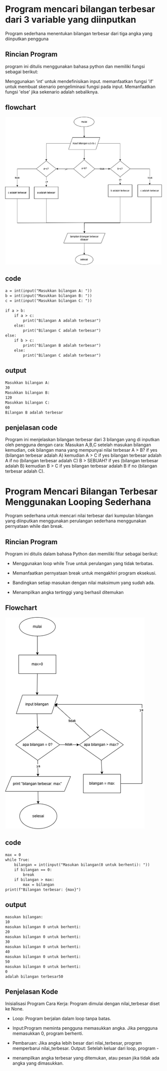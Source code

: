 # Program mencari bilangan terbesar dari 3 variable yang diinputkan
Program sederhana menentukan bilangan terbesar dari tiga angka yang diinputkan pengguna
## Rincian Program
program ini ditulis menggunakan bahasa python dan memiliki fungsi sebagai berikut:

Menggunakan 'int' untuk mendefinisikan input. memanfaatkan fungsi 'if' untuk membuat skenario pengeliminasi fungsi pada input.
Memanfaatkan fungsi 'else' jika sekenario adalah sebaliknya.

## flowchart
![flowchart](bilanganterbesar.jpg)

## code
````
a = int(input("Masukkan bilangan A: "))
b = int(input("Masukkan bilangan B: "))
c = int(input("Masukkan bilangan C: "))

if a > b:
    if a > c:
        print("Bilangan A adalah terbesar")
    else:
        print("Bilangan C adalah terbesar")
else:
    if b > c:
        print("Bilangan B adalah terbesar")
    else:
        print("Bilangan C adalah terbesar")
````
## output
````
Masukkan bilangan A: 
30
Masukkan bilangan B: 
120
Masukkan bilangan C: 
60
Bilangan B adalah terbesar
````
## penjelasan code
Program ini menjelaskan bilangan terbesar dari 3 bilangan yang di inputkan oleh pengguna dengan cara:
Masukan A,B,C setelah masukan bilangan kemudian, cek bilangan mana yang mempunyai nilai terbesar
A > B? if yes (bilangan terbesar adalah A) kemudian A > C if yes bilangan terbesar adalah A if no (bilangan terbesar adalah C)
B > SEBUAH? if yes (bilangan terbesar adalah B) kemudian B > C if yes bilangan terbesar adalah B if no (bilangan terbesar adalah C).

# Program Mencari Bilangan Terbesar Menggunakan Looping Sederhana
Program sederhana untuk mencari nilai terbesar dari kumpulan bilangan yang diinputkan menggunakan perulangan sederhana menggunakan pernyataan while dan break.

## Rincian Program

Program ini ditulis dalam bahasa Python dan memiliki fitur sebagai berikut:

- Menggunakan loop while True untuk perulangan yang tidak terbatas.

- Memanfaatkan pernyataan break untuk mengakhiri program eksekusi.

- Bandingkan setiap masukan dengan nilai maksimum yang sudah ada.

- Menampilkan angka tertinggi yang berhasil ditemukan

## Flowchart
![flowchart](mencaribilanganterbesarmenggunakanlooping.jpg)
## code
````
max = 0                                              
while True:                                          
    bilangan = int(input("Masukan bilangan(0 untuk berhenti): "))  
    if bilangan == 0:                               
        break                                       
    if bilangan > max:                     
        max = bilangan                     
print(f"Bilangan terbesar: {max}")
````
## output
````
masukan bilangan: 
10
masukan bilangan 0 untuk berhenti: 
20
masukan bilangan 0 untuk berhenti: 
30
masukan bilangan 0 untuk berhenti: 
40
masukan bilangan 0 untuk berhenti: 
50
masukan bilangan 0 untuk berhenti: 
0
adalah bilangan terbesar50
````
## Penjelasan Kode

Inisialisasi Program Cara Kerja: Program dimulai dengan nilai_terbesar diset ke None.

- Loop: Program berjalan dalam loop tanpa batas.

- Input:Program meminta pengguna memasukkan angka. Jika pengguna memasukkan 0, program berhenti.

- Pembaruan: Jika angka lebih besar dari nilai_terbesar, program memperbarui nilai_terbesar. Output: Setelah keluar dari loop, program -

- menampilkan angka terbesar yang ditemukan, atau pesan jika tidak ada angka yang dimasukkan.
